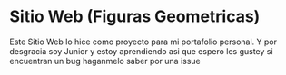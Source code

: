 # Sitio Web (Figuras Geometricas)
Este Sitio Web lo hice como proyecto para mi portafolio personal. Y por desgracia soy Junior y estoy aprendiendo asi que espero les gustey si encuentran un bug haganmelo saber por una issue